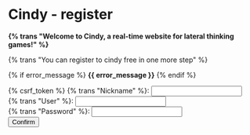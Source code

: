 Cindy - register
================
**{% trans "Welcome to Cindy, a real-time website for lateral thinking games!" %}**

{% trans "You can register to cindy free in one more step" %}

{% if error_message %}
**{{ error_message }}**
{% endif %}

<form action="{% url 'sui_hei:register' %}" method="post">
{% csrf_token %}
<label>{% trans "Nickname" %}</label>: <input type="text" name="username" id="username" /><br />
<label>{% trans "User" %}</label>: <input type="text" name="name" id="name" /><br />
<label>{% trans "Password" %}</label>: <input type="password" name="password" id="password" /><br />
<input type="submit" value="Confirm" />
</form>

